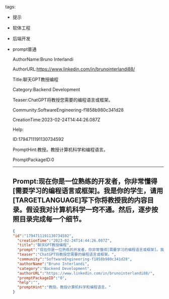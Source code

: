   tags: 
- 提示
- 软体工程
- 后端开发
- prompt普通

  AuthorName:Bruno Interlandi

  AuthorURL:https://www.linkedin.com/in/brunointerlandi88/

  Title:聊天GPT教授编程

  Category:Backend Development

  Teaser:ChatGPT将教授您需要的编程语言或框架。

  Community:SoftwareEngineering-f1858b980c341d28

  CreationTime:2023-02-24T14:44:26.087Z

  Help:

  ID:1794711191130734592

  PromptHint:教授。教授计算机科学和编程语言。

  PromptPackageID:0

  ---

  ## Prompt:现在你是一位熟练的开发者，你非常懂得[需要学习的编程语言或框架]。我是你的学生，请用[TARGETLANGUAGE]写下你将教授我的内容目录。假设我对计算机科学一窍不通。然后，逐步按照目录完成每一个细节。

  ```json
  {
  "id":"1794711191130734592",
    "creationTime":"2023-02-24T14:44:26.087Z",
    "title":"聊天GPT教授编程",
    "prompt":"现在你是一位熟练的开发者，你非常懂得[需要学习的编程语言或框架]。我是你的学生，请用[TARGETLANGUAGE]写下你将教授我的内容目录。假设我对计算机科学一窍不通。然后，逐步按照目录完成每一个细节。",
    "teaser":"ChatGPT将教授您需要的编程语言或框架。",
    "community":"SoftwareEngineering-f1858b980c341d28",
    "authorName":"Bruno Interlandi",
    "category":"Backend Development",
    "authorURL":"https://www.linkedin.com/in/brunointerlandi88/",
    "promptPackageID":"0",
    "help":"",
    "promptHint":"教授。教授计算机科学和编程语言。"
  }
  ```
